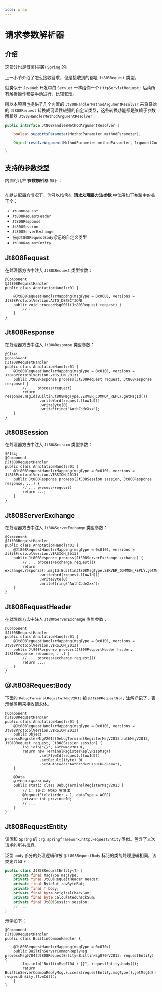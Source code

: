```yaml
---
icon: wrap
---
```


# 请求参数解析器

## 介绍

这部分也是借鉴(抄袭) `Spring` 的。

上一小节介绍了怎么接收请求，但是接收到的都是 `Jt808Request` 类型。

就类似于 `JavaWeb` 开发中的 `Servlet` 一样给你一个 `HttpServletRequest` : 后续所有解析操作都要手动进行，比较繁琐。

所以本项目也提供了几个内置的 `Jt808HandlerMethodArgumentResolver` 来将原始的 `Jt808Request`
转换成可读性较强的自定义类型，这些转换功能都是依赖于参数解析器 `Jt808HandlerMethodArgumentResolver`：

```java
public interface Jt808HandlerMethodArgumentResolver {

    boolean supportsParameter(MethodParameter methodParameter);

    Object resolveArgument(MethodParameter methodParameter, ArgumentContext context) throws Jt808ArgumentResolveException;

}
```

## 支持的参数类型

内置的几种 **参数解析器** 如下：

<p class="demo">
    <img :src="$withBase('/img/v2/design/arg-resolver.png')" />
</p>

在默认配置的情况下，你可以按需在 **请求处理器方法参数** 中使用如下类型中的若干个：

- `Jt808Request`
- `Jt808RequestHeader`
- `Jt808Response`
- `Jt808Session`
- `Jt808ServerExchange`
- 被`@Jt808RequestBody`标记的自定义类型
- `Jt808RequestEntity`

## Jt808Request

在处理器方法中注入 `Jt808Request` 类型参数：

```java{6}
@Component
@Jt808RequestHandler
public class AnnotationHandler01 {

    @Jt808RequestHandlerMapping(msgType = 0x0001, versions = Jt808ProtocolVersion.AUTO_DETECTION)
    public void processMsg0001(Jt808Request request) {
        // ...
    }
}
```

## Jt808Response

在处理器方法中注入 `Jt808Response` 类型参数：

```java{6}
@Slf4j
@Component
@Jt808RequestHandler
public class AnnotationHandler01 {
    @Jt808RequestHandlerMapping(msgType = 0x0100, versions = Jt808ProtocolVersion.VERSION_2013)
    public Jt808Response process(Jt808Request request, Jt808Response response) {
        // ... process(request)
        return response.msgId(BuiltinJt808MsgType.SERVER_COMMON_REPLY.getMsgId())
                .writeWord(request.flowId())
                .writeByte(0)
                .writeString("AuthCodeXxx");
    }
}
```

## Jt808Session

在处理器方法中注入 `Jt808Session` 类型参数：

```java{6}
@Slf4j
@Component
@Jt808RequestHandler
public class AnnotationHandler01 {
    @Jt808RequestHandlerMapping(msgType = 0x0100, versions = Jt808ProtocolVersion.VERSION_2013)
    public Jt808Response process(Jt808Session session, Jt808Response response, ...) {
        // ... process(request)
        return ...;
    }
}
```

## Jt808ServerExchange

在处理器方法中注入 `Jt808ServerExchange` 类型参数：

```java{5}
@Component
@Jt808RequestHandler
public class AnnotationHandler01 {
    @Jt808RequestHandlerMapping(msgType = 0x0100, versions = Jt808ProtocolVersion.VERSION_2013)
    public Jt808Response process(Jt808ServerExchange exchange) {
        // ... process(exchange.request())
        return exchange.response().msgId(BuiltinJt808MsgType.SERVER_COMMON_REPLY.getMsgId())
                .writeWord(request.flowId())
                .writeByte(0)
                .writeString("AuthCodeXxx");
    }
}
```

## Jt808RequestHeader

在处理器方法中注入 `Jt808ServerExchange` 类型参数：

```java{5}
@Component
@Jt808RequestHandler
public class AnnotationHandler01 {
    @Jt808RequestHandlerMapping(msgType = 0x0100, versions = Jt808ProtocolVersion.VERSION_2013)
    public Jt808Response process(Jt808RequestHeader header, Jt808Response response, ...) {
        // ... process(exchange.request())
        return ...;
    }
}
```

## @Jt808RequestBody

下面的 `DebugTerminalRegisterMsgV2013` 被 `@Jt808RequestBody` 注解标记了，表示给类用来接收请求体。

```java{5}
@Component
@Jt808RequestHandler
public class AnnotationHandler01 {
    @Jt808RequestHandlerMapping(msgType = 0x0100, versions = Jt808ProtocolVersion.VERSION_2013)
    public Object processRegisterMsgV2013(DebugTerminalRegisterMsgV2013 authMsgV2013, Jt808Request request, Jt808Session session) {
        log.info("{}", authMsgV2013);
        return new TerminalRegisterReplyRespMsg()
                .setFlowId(request.flowId())
                .setResult((byte) 0)
                .setAuthCode("AuthCode2013DebugDemo");
    }

    @Data
    @Jt808RequestBody
    public static class DebugTerminalRegisterMsgV2013 {
        // 1. [0-2) WORD 省域ID
        @RequestField(order = 1, dataType = WORD)
        private int provinceId;
        // ...
    }
}
```

## Jt808RequestEntity

该类和 `Spring` 的 `org.springframework.http.RequestEntity` 类似。包含了本次请求的所有信息。

泛型 `body` 部分的处理逻辑和被 `@Jt808RequestBody` 标记的类的处理逻辑相同。该类定义如下：

```java
public class Jt808RequestEntity<T> {
    private final MsgType msgType;
    private final Jt808RequestHeader header;
    private final ByteBuf rawByteBuf;
    private final T body;
    private final byte originalCheckSum;
    private final byte calculatedCheckSum;
    private final Jt808Session session;
    // ...
}
```

示例如下：

```java{6}
@Component
@Jt808RequestHandler
public class BuiltinCommonHandler {

    @Jt808RequestHandlerMapping(msgType = 0x0704)
    public BuiltinServerCommonReplyMsg processMsg0704(Jt808RequestEntity<BuiltinMsg0704V2013> requestEntity) {
        log.info("BuiltinMsg0704 : {}", requestEntity.body());
        return BuiltinServerCommonReplyMsg.success(requestEntity.msgType().getMsgId(), requestEntity.flowId());
    }
}
```
